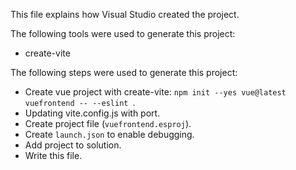 This file explains how Visual Studio created the project.

The following tools were used to generate this project:
- create-vite

The following steps were used to generate this project:
- Create vue project with create-vite: `npm init --yes vue@latest vuefrontend -- --eslint `.
- Updating vite.config.js with port.
- Create project file (`vuefrontend.esproj`).
- Create `launch.json` to enable debugging.
- Add project to solution.
- Write this file.
